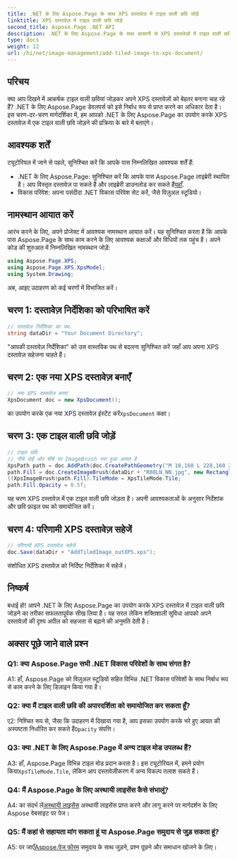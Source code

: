```yaml
---
title: .NET के लिए Aspose.Page के साथ XPS दस्तावेज़ में टाइल वाली छवि जोड़ें
linktitle: XPS दस्तावेज़ में टाइल वाली छवि जोड़ें
second_title: Aspose.Page .NET API
description: .NET के लिए Aspose.Page के साथ आसानी से XPS दस्तावेज़ों में टाइल वाली छवियां जोड़ने का अन्वेषण करें। दृश्य अपील बढ़ाएँ और शानदार दस्तावेज़ बनाएँ।
type: docs
weight: 12
url: /hi/net/image-management/add-tiled-image-to-xps-document/
---
```

## परिचय

क्या आप दिखने में आकर्षक टाइल वाली छवियां जोड़कर अपने XPS दस्तावेज़ों को बेहतर बनाना चाह रहे हैं? .NET के लिए Aspose.Page डेवलपर्स को इसे निर्बाध रूप से प्राप्त करने का अधिकार देता है। इस चरण-दर-चरण मार्गदर्शिका में, हम आपको .NET के लिए Aspose.Page का उपयोग करके XPS दस्तावेज़ में एक टाइल वाली छवि जोड़ने की प्रक्रिया के बारे में बताएंगे।

## आवश्यक शर्तें

ट्यूटोरियल में जाने से पहले, सुनिश्चित करें कि आपके पास निम्नलिखित आवश्यक शर्तें हैं:

-  .NET के लिए Aspose.Page: सुनिश्चित करें कि आपके पास Aspose.Page लाइब्रेरी स्थापित है। आप विस्तृत दस्तावेज़ पा सकते हैं और लाइब्रेरी डाउनलोड कर सकते हैं[यहाँ](https://reference.aspose.com/page/net/).
- विकास परिवेश: अपना पसंदीदा .NET विकास परिवेश सेट करें, जैसे विज़ुअल स्टूडियो।

## नामस्थान आयात करें

आरंभ करने के लिए, अपने प्रोजेक्ट में आवश्यक नामस्थान आयात करें। यह सुनिश्चित करता है कि आपके पास Aspose.Page के साथ काम करने के लिए आवश्यक कक्षाओं और विधियों तक पहुंच है। अपने कोड की शुरुआत में निम्नलिखित नामस्थान जोड़ें:

```csharp
using Aspose.Page.XPS;
using Aspose.Page.XPS.XpsModel;
using System.Drawing;
```

अब, आइए उदाहरण को कई चरणों में विभाजित करें।

## चरण 1: दस्तावेज़ निर्देशिका को परिभाषित करें

```csharp
// दस्तावेज़ निर्देशिका का पथ.
string dataDir = "Your Document Directory";
```

"आपकी दस्तावेज़ निर्देशिका" को उस वास्तविक पथ से बदलना सुनिश्चित करें जहाँ आप अपना XPS दस्तावेज़ सहेजना चाहते हैं।

## चरण 2: एक नया XPS दस्तावेज़ बनाएँ

```csharp
// नया XPS दस्तावेज़ बनाएं
XpsDocument doc = new XpsDocument();
```

 का उपयोग करके एक नया XPS दस्तावेज़ इंस्टेंट करें`XpsDocument` कक्षा।

## चरण 3: एक टाइल वाली छवि जोड़ें

```csharp
// टाइल छवि
// नीचे दाईं ओर शीर्ष पर ImageBrush भरा हुआ आयत है
XpsPath path = doc.AddPath(doc.CreatePathGeometry("M 10,160 L 228,160 228,305 10,305"));
path.Fill = doc.CreateImageBrush(dataDir + "R08LN_NN.jpg", new RectangleF(0f, 0f, 128f, 96f), new RectangleF(0f, 0f, 64f, 48f));
((XpsImageBrush)path.Fill).TileMode = XpsTileMode.Tile;
path.Fill.Opacity = 0.5f;
```

यह चरण XPS दस्तावेज़ में एक टाइल वाली छवि जोड़ता है। अपनी आवश्यकताओं के अनुसार निर्देशांक और छवि फ़ाइल पथ को समायोजित करें।

## चरण 4: परिणामी XPS दस्तावेज़ सहेजें

```csharp
// परिणामी XPS दस्तावेज़ सहेजें
doc.Save(dataDir + "AddTiledImage_outXPS.xps");
```

संशोधित XPS दस्तावेज़ को निर्दिष्ट निर्देशिका में सहेजें।

## निष्कर्ष

बधाई हो! आपने .NET के लिए Aspose.Page का उपयोग करके XPS दस्तावेज़ में टाइल वाली छवि जोड़ने का तरीका सफलतापूर्वक सीख लिया है। यह सरल लेकिन शक्तिशाली सुविधा आपको अपने दस्तावेज़ों की दृश्य अपील को सहजता से बढ़ाने की अनुमति देती है।

## अक्सर पूछे जाने वाले प्रश्न

### Q1: क्या Aspose.Page सभी .NET विकास परिवेशों के साथ संगत है?

A1: हाँ, Aspose.Page को विज़ुअल स्टूडियो सहित विभिन्न .NET विकास परिवेशों के साथ निर्बाध रूप से काम करने के लिए डिज़ाइन किया गया है।

### Q2: क्या मैं टाइल वाली छवि की अपारदर्शिता को समायोजित कर सकता हूँ?

ए2: निश्चित रूप से, जैसा कि उदाहरण में दिखाया गया है, आप इसका उपयोग करके भरे हुए आयत की अस्पष्टता निर्धारित कर सकते हैं`Opacity` संपत्ति।

### Q3: क्या .NET के लिए Aspose.Page में अन्य टाइल मोड उपलब्ध हैं?

 A3: हाँ, Aspose.Page विभिन्न टाइल मोड प्रदान करता है। इस ट्यूटोरियल में, हमने प्रयोग किया`XpsTileMode.Tile`, लेकिन आप दस्तावेज़ीकरण में अन्य विकल्प तलाश सकते हैं।

### Q4: मैं Aspose.Page के लिए अस्थायी लाइसेंस कैसे संभालूं?

 A4: का संदर्भ लें[अस्थायी लाइसेंस](https://purchase.aspose.com/temporary-license/) अस्थायी लाइसेंस प्राप्त करने और लागू करने पर मार्गदर्शन के लिए Aspose वेबसाइट पर पेज।

### Q5: मैं कहां से सहायता मांग सकता हूं या Aspose.Page समुदाय से जुड़ सकता हूं?

 A5: पर जाएँ[Aspose.पेज फोरम](https://forum.aspose.com/c/page/39) समुदाय के साथ जुड़ने, प्रश्न पूछने और समाधान खोजने के लिए।